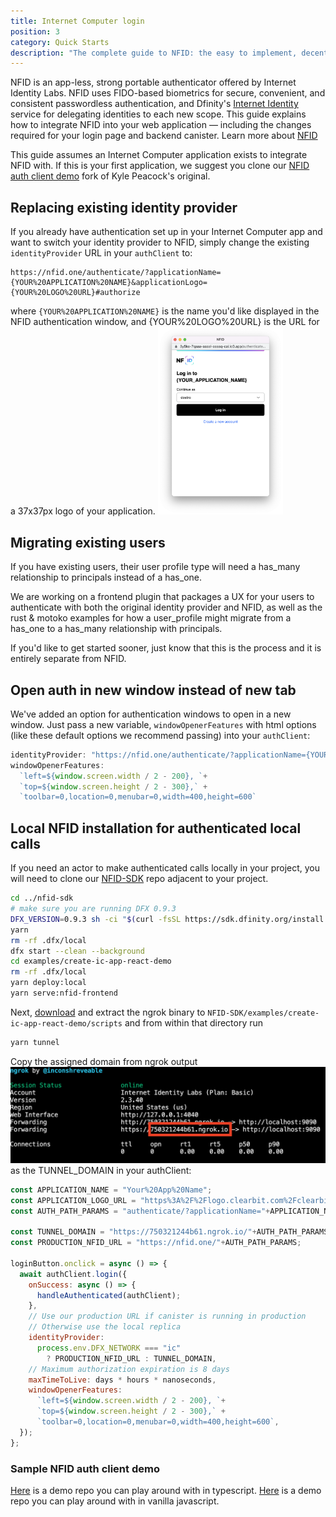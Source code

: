 ```yaml
---
title: Internet Computer login
position: 3
category: Quick Starts
description: "The complete guide to NFID: the easy to implement, decentralized one-touch MFA and authorization platform."
---
```


NFID is an app-less, strong portable authenticator offered by Internet Identity Labs. NFID uses FIDO-based biometrics for secure, convenient, and consistent passwordless authentication, and Dfinity's [Internet Identity](https://github.com/dfinity/internet-identity/blob/main/docs/internet-identity-spec.adoc) service for delegating identities to each new scope. This guide explains how to integrate NFID into your web application — including the changes required for your login page and backend canister. Learn more about [NFID](/)

This guide assumes an Internet Computer application exists to integrate NFID with. If this is your first application, we suggest you clone our [NFID auth client demo](https://github.com/internet-identity-labs/nfid-auth-client-demo) fork of Kyle Peacock's original.

## Replacing existing identity provider
If you already have authentication set up in your Internet Computer app and want to switch your identity provider to NFID, simply change the existing `identityProvider` URL in your `authClient` to:
```
https://nfid.one/authenticate/?applicationName={YOUR%20APPLICATION%20NAME}&applicationLogo={YOUR%20LOGO%20URL}#authorize
``` 
where `{YOUR%20APPLICATION%20NAME}` is the name you'd like displayed in the NFID authentication window, and {YOUR%20LOGO%20URL} is the URL for a 37x37px logo of your application.
<img src="account_selection_screen.png" style="width:200px;margin:auto;"></img>

## Migrating existing users
If you have existing users, their user profile type will need a has_many relationship to principals instead of a has_one.

We are working on a frontend plugin that packages a UX for your users to authenticate with both the original identity provider and NFID, as well as the rust & motoko examples for how a user_profile might migrate from a has_one to a has_many relationship with principals.

If you'd like to get started sooner, just know that this is the process and it is entirely separate from NFID.

## Open auth in new window instead of new tab
We've added an option for authentication windows to open in a new window. Just pass a new variable, `windowOpenerFeatures` with html options (like these default options we recommend passing) into your `authClient`:

```js
identityProvider: "https://nfid.one/authenticate/?applicationName={YOUR%20APPLICATION%20NAME}&applicationLogo={YOUR%20LOGO%20URL}#authorize",
windowOpenerFeatures: 
  `left=${window.screen.width / 2 - 200}, `+
  `top=${window.screen.height / 2 - 300},` +
  `toolbar=0,location=0,menubar=0,width=400,height=600`
```
## Local NFID installation for authenticated local calls
If you need an actor to make authenticated calls locally in your project, you will need to clone our [NFID-SDK](https://github.com/internet-identity-labs/NFID-SDK) repo adjacent to your project.

```bash
cd ../nfid-sdk
# make sure you are running DFX 0.9.3
DFX_VERSION=0.9.3 sh -ci "$(curl -fsSL https://sdk.dfinity.org/install.sh)"
yarn
rm -rf .dfx/local
dfx start --clean --background
cd examples/create-ic-app-react-demo
rm -rf .dfx/local
yarn deploy:local
yarn serve:nfid-frontend
```

Next, [download](https://ngrok.com/download) and extract the ngrok binary to `NFID-SDK/examples/create-ic-app-react-demo/scripts` and from within that directory run 
```bash
yarn tunnel
``` 

Copy the assigned domain from ngrok output
![running-ngrok](running-ngrok.png)
as the TUNNEL_DOMAIN in your authClient:
```js
const APPLICATION_NAME = "Your%20App%20Name";
const APPLICATION_LOGO_URL = "https%3A%2F%2Flogo.clearbit.com%2Fclearbit.com";
const AUTH_PATH_PARAMS = "authenticate/?applicationName="+APPLICATION_NAME+"&applicationLogo="+APPLICATION_LOGO_URL+"#authorize";

const TUNNEL_DOMAIN = "https://750321244b61.ngrok.io/"+AUTH_PATH_PARAMS;
const PRODUCTION_NFID_URL = "https://nfid.one/"+AUTH_PATH_PARAMS;

loginButton.onclick = async () => {
  await authClient.login({
    onSuccess: async () => {
      handleAuthenticated(authClient);
    },
    // Use our production URL if canister is running in production
    // Otherwise use the local replica
    identityProvider:
      process.env.DFX_NETWORK === "ic"
        ? PRODUCTION_NFID_URL : TUNNEL_DOMAIN,
    // Maximum authorization expiration is 8 days
    maxTimeToLive: days * hours * nanoseconds,
    windowOpenerFeatures: 
      `left=${window.screen.width / 2 - 200}, `+
      `top=${window.screen.height / 2 - 300},` +
      `toolbar=0,location=0,menubar=0,width=400,height=600`,
  });
};
```

### Sample NFID auth client demo
[Here](https://github.com/internet-identity-labs/nfid-auth-client-demo/tree/feature/nfid-auth-client-demo) is a demo repo you can play around with in typescript.
[Here](https://github.com/internet-identity-labs/nfid-auth-client-demo/tree/vanilla-js) is a demo repo you can play around with in vanilla javascript.